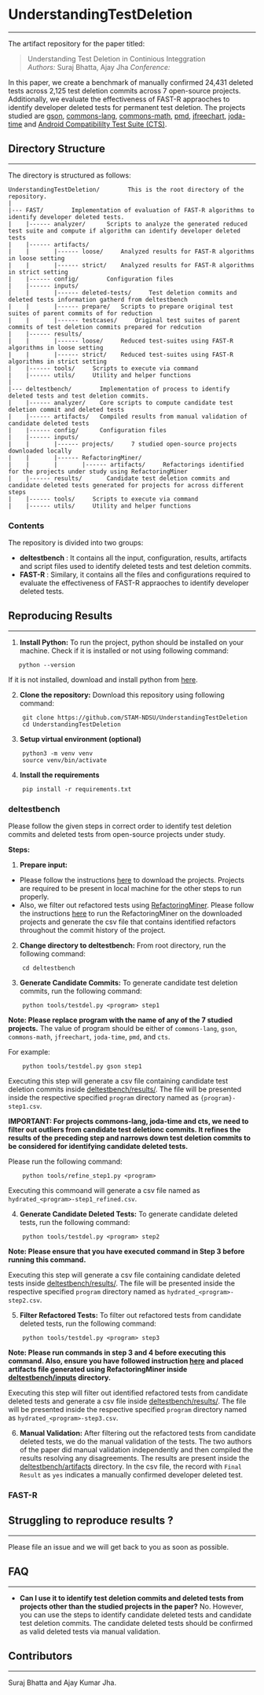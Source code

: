 # UnderstandingTestDeletion

---

The artifact repository for the paper titled:

> Understanding Test Deletion in Continious Integgration  
> _Authors:_ Suraj Bhatta, Ajay Jha
> _Conference:_

In this paper, we create a benchmark of manually confirmed 24,431 deleted tests across 2,125 test deletion commits across 7 open-source projects. Additionally, we evaluate the effectiveness of FAST-R appraoches to identify developer deleted tests for permanent test deletion. The projects studied are [gson](https://github.com/google/gson.git), [commons-lang](https://github.com/apache/commons-lang.git), [commons-math](https://github.com/apache/commons-math.git), [pmd](https://github.com/pmd/pmd.git), [jfreechart](https://github.com/jfree/jfreechart.git), [joda-time](https://github.com/JodaOrg/joda-time.git) and [Android Compatibililty Test Suite (CTS)](https://android.googlesource.com/platform/cts).

## Directory Structure

---

The directory is structured as follows:

    UnderstandingTestDeletion/        This is the root directory of the repository.
    |
    |--- FAST/        Implementation of evaluation of FAST-R algorithms to identify developer deleted tests.
    |    |------ analyzer/      Scripts to analyze the generated reduced test suite and compute if algorithm can identify developer deleted tests
    |    |------ artifacts/
    |    |       |------ loose/     Analyzed results for FAST-R algorithms in loose setting
    |    |       |------ strict/    Analyzed results for FAST-R algorithms in strict setting
    |    |------ config/        Configuration files
    |    |------ inputs/
    |    |       |------ deleted-tests/     Test deletion commits and deleted tests information gatherd from deltestbench
    |    |       |------ prepare/   Scripts to prepare original test suites of parent commits of for reduction
    |    |       |------ testcases/     Original test suites of parent commits of test deletion commits prepared for redcution
    |    |------ results/
    |    |       |------ loose/     Reduced test-suites using FAST-R algorithms in loose setting
    |    |       |------ strict/    Reduced test-suites using FAST-R algorithms in strict setting
    |    |------ tools/     Scripts to execute via command
    |    |------ utils/     Utility and helper functions
    |
    |--- deltestbench/        Implementation of process to identify deleted tests and test deletion commits.
    |    |------ analyzer/    Core scripts to compute candidate test deletion commit and deleted tests
    |    |------ artifacts/   Compiled results from manual validation of candidate deleted tests
    |    |------ config/      Configuration files
    |    |------ inputs/
    |    |       |------ projects/     7 studied open-source projects downloaded locally
    |    |       |------ RefactoringMiner/
    |    |       |       |------ artifacts/     Refactorings identified for the projects under study using RefactoringMiner
    |    |------ results/       Candidate test deletion commits and candidate deleted tests generated for projects for across different steps
    |    |------ tools/     Scripts to execute via command
    |    |------ utils/     Utility and helper functions

### Contents

The repository is divided into two groups:

- **deltestbench** : It contains all the input, configuration, results, artifacts and script files used to identify deleted tests and test deletion commits.
- **FAST-R** : Similary, it contains all the files and configurations required to evaluate the effectiveness of FAST-R appraoches to identify developer deleted tests.

## Reproducing Results

---

1. **Install Python:** To run the project, python should be installed on your machine.
   Check if it is installed or not using following command:

```
   python --version
```

If it is not installed, download and install python from [here](https://www.python.org/downloads/).

2. **Clone the repository:** Download this repository using following command:

```
    git clone https://github.com/STAM-NDSU/UnderstandingTestDeletion
    cd UnderstandingTestDeletion
```

3. **Setup virtual environment (optional)**

```
    python3 -m venv venv
    source venv/bin/activate
```

4. **Install the requirements**

```
    pip install -r requirements.txt
```

### deltestbench

Please follow the given steps in correct order to identify test deletion commits and deleted tests from open-source projects under study.

**Steps:**

1. **Prepare input:**

- Please follow the instructions [here](/deltestbench/inputs/projects/README.md) to download the projects. Projects are required to be present in local machine for the other steps to run properly.
- Also, we filter out refactored tests using [RefactoringMiner](https://github.com/tsantalis/RefactoringMiner). Please follow the instructions [here](/deltestbench/inputs/RefactoringMiner/README.md) to run the RefactoringMiner on the downloaded projects and generate the csv file that contains identified refactors throughout the commit history of the project.

2. **Change directory to deltestbench:** From root directory, run the following command:

```
    cd deltestbench
```

3. **Generate Candidate Commits:** To generate candidate test deletion commits, run the following command:

```
    python tools/testdel.py <program> step1
```

**Note: Please replace program with the name of any of the 7 studied projects.**
The value of program should be either of `commons-lang`, `gson`, `commons-math`, `jfreechart`, `joda-time`, `pmd`, and `cts`.

For example:

```
    python tools/testdel.py gson step1
```

Executing this step will generate a csv file containing candidate test deletion commits inside [deltestbench/results/](/deltestbench/results/). The file will be presented inside the respective
specified `program` directory named as `{program}-step1.csv`.

**IMPORTANT: For projects commons-lang, joda-time and cts, we need to filter out outliers from candidate test deletionc commits. It refines the results of the preceding step and narrows down test deletion commits to be considered for identifying candidate deleted tests.**

Please run the following command:

```
    python tools/refine_step1.py <program>
```

Executing this commoand will generate a csv file named as `hydrated_<program>-step1_refined.csv`.

4. **Generate Candidate Deleted Tests:** To generate candidate deleted tests, run the following command:

```
    python tools/testdel.py <program> step2
```

**Note: Please ensure that you have executed command in Step 3 before running this command.**

Executing this step will generate a csv file containing candidate deleted tests inside [deltestbench/results/](/deltestbench/results/). The file will be presented inside the respective
specified `program` directory named as `hydrated_<program>-step2.csv`.

5. **Filter Refactored Tests:** To filter out refactored tests from candidate deleted tests, run the following command:

```
    python tools/testdel.py <program> step3
```

**Note: Please run commands in step 3 and 4 before executing this command. Also, ensure you have followed instruction [here](/deltestbench/inputs/RefactoringMiner/README.md) and placed artifacts file generated using RefactoringMiner inside [deltestbench/inputs](/deltestbench/inputs/RefactoringMiner/artifacts/) directory.**

Executing this step will filter out identified refactored tests from candidate deleted tests and generate a csv file inside [deltestbench/results/](/deltestbench/results/). The file will be presented inside the respective specified `program` directory named as `hydrated_<program>-step3.csv`.

6. **Manual Validation:** After filtering out the refactored tests from candidate deleted tests, we do the manual validation of the tests. The two authors of the paper did manual validation independently and then compiled the results resolving any disagreements. The results are present inside the [deltestbench/artifacts](/deltestbench/artifacts/) directory.
   In the csv file, the record with `Final Result` as `yes` indicates a manually confirmed developer deleted test.

### FAST-R

## Struggling to reproduce results ?

---

Please file an issue and we will get back to you as soon as possible.

## FAQ

---

- **Can I use it to identify test deletion commits and deleted tests from projects other than the studied projects in the paper?**
  No. However, you can use the steps to identify candidate deleted tests and candidate test deletion commits. The candidate deleted tests should be confirmed as valid deleted tests via manual validation.

## Contributors

---

Suraj Bhatta and Ajay Kumar Jha.
